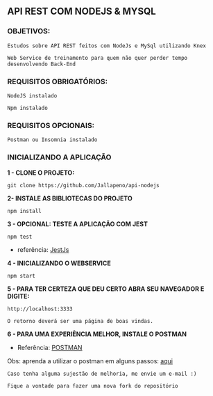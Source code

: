 ## API REST COM NODEJS & MYSQL

### OBJETIVOS:

``` Estudos sobre API REST feitos com NodeJs e MySql utilizando Knex ```

``` Web Service de treinamento para quem não quer perder tempo desenvolvendo Back-End ```

### REQUISITOS OBRIGATÓRIOS:

``` NodeJS instalado ```

``` Npm instalado ```

### REQUISITOS OPCIONAIS:

``` Postman ou Insomnia instalado ```

### INICIALIZANDO A APLICAÇÃO

**1 - CLONE O PROJETO:**

``` git clone https://github.com/Jallapeno/api-nodejs ```

**2- INSTALE AS BIBLIOTECAS DO PROJETO**

```	npm install ```

**3 - OPCIONAL: TESTE A APLICAÇÃO COM JEST**

``` npm test ```

* referência: <a href="https://jestjs.io/pt-BR/">JestJs</a>

**4 - INICIALIZANDO O WEBSERVICE**

``` npm start ```

**5 - PARA TER CERTEZA QUE DEU CERTO ABRA SEU NAVEGADOR E DIGITE:**

``` http://localhost:3333 ```

``` O retorno deverá ser uma página de boas vindas. ```

**6 - PARA UMA EXPERIÊNCIA MELHOR, INSTALE O POSTMAN**

* Referência: <a href="https://www.getpostman.com/">POSTMAN</a>

Obs: aprenda a utilizar o postman em alguns passos: <a href="https://github.com/Jallapeno/api-nodejs/blob/master/POSTMAN.MD">aqui</a>


``` Caso tenha alguma sujestão de melhoria, me envie um e-mail :) ```

``` Fique a vontade para fazer uma nova fork do repositório ```
